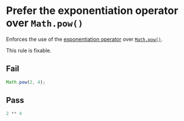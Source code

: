 # Prefer the exponentiation operator over `Math.pow()`

Enforces the use of the [exponentiation operator](http://2ality.com/2016/02/exponentiation-operator.html) over [`Math.pow()`](https://developer.mozilla.org/en-US/docs/Web/JavaScript/Reference/Global_Objects/Math/pow).

This rule is fixable.


## Fail

```js
Math.pow(2, 4);
```


## Pass

```js
2 ** 4
```

